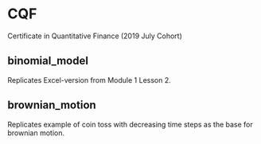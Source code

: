 # CQF
Certificate in Quantitative Finance (2019 July Cohort)

## binomial_model
Replicates Excel-version from Module 1 Lesson 2.

## brownian_motion
Replicates example of coin toss with decreasing time steps as the base for brownian motion.
